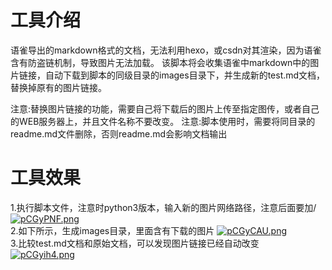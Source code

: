# 工具介绍
语雀导出的markdown格式的文档，无法利用hexo，或csdn对其渲染，因为语雀含有防盗链机制，导致图片无法加载。
该脚本将会收集语雀中markdown中的图片链接，自动下载到脚本的同级目录的images目录下，并生成新的test.md文档，替换掉原有的图片链接。

注意:替换图片链接的功能，需要自己将下载后的图片上传至指定图传，或者自己的WEB服务器上，并且文件名称不要改变。
注意:脚本使用时，需要将同目录的readme.md文件删除，否则readme.md会影响文档输出

# 工具效果
1.执行脚本文件，注意时python3版本，输入新的图片网络路径，注意后面要加/
[![pCGyPNF.png](https://s1.ax1x.com/2023/06/21/pCGyPNF.png)](https://imgse.com/i/pCGyPNF)<br>
2.如下所示，生成images目录，里面含有下载的图片
[![pCGyCAU.png](https://s1.ax1x.com/2023/06/21/pCGyCAU.png)](https://imgse.com/i/pCGyCAU)<br>
3.比较test.md文档和原始文档，可以发现图片链接已经自动改变
[![pCGyih4.png](https://s1.ax1x.com/2023/06/21/pCGyih4.png)](https://imgse.com/i/pCGyih4)<br>

